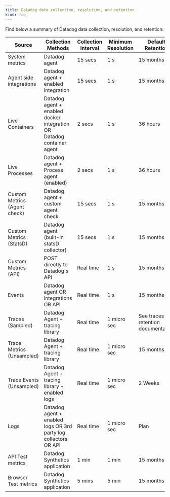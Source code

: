 ```yaml
---
title: Datadog data collection, resolution, and retention
kind: faq
---
```


Find below a summary of Datadog data collection, resolution, and retention:

| Source                       | Collection Methods                                                    | Collection interval | Minimum Resolution | Default Retention                  | Product Category |
| ----                         | ----                                                                  | ----                | ----               | ----                               | ----             |
| System metrics               | Datadog agent                                                         | 15 secs             | 1 s                | 15 months                          | Infrastructure   |
| Agent side integrations      | Datadog agent + enabled integration                                   | 15 secs             | 1 s                | 15 months                          | Infrastructure   |
| Live Containers              | Datadog agent + enabled docker integration OR Datadog container agent | 2 secs              | 1 s                | 36 hours                           | Infrastructure   |
| Live Processes               | Datadog agent + Process agent (enabled)                               | 2 secs              | 1 s                | 36 hours                           | Infrastructure   |
| Custom Metrics (Agent check) | Datadog agent + custom agent check                                    | 15 secs             | 1 s                | 15 months                          | Infrastructure   |
| Custom Metrics (StatsD)      | Datadog agent (built-in statsD collector)                             | 15 secs             | 1 s                | 15 months                          | Infrastructure   |
| Custom Metrics (API)         | POST directly to Datadog's API                                        | Real time           | 1 s                | 15 months                          | Infrastructure   |
| Events                       | Datadog agent OR integrations OR API                                  | Real time           | 1 s                | 15 months                          | Infrastructure   |
| Traces (Sampled)             | Datadog Agent + tracing library                                       | Real time           | 1 micro sec        | See traces retention documentation | APM              |
| Trace Metrics (Unsampled)    | Datadog Agent + tracing library                                       | Real time           | 1 micro sec        | 15 months                          | APM              |
| Trace Events (Unsampled)     | Datadog Agent + tracing library + enabled logs                        | Real time           | 1 micro sec        | 2 Weeks                            | APM + Logs       |
| Logs                         | Datadog agent + enabled logs OR 3rd party log collectors OR API       | Real time           | 1 micro sec        | Plan                               | Logs             |
| API Test metrics             | Datadog Synthetics application                                        | 1 min               | 1 min              | 15 months                          | Synthetics       |
| Browser Test metrics         | Datadog Synthetics application                                        | 5 mins              | 5 min              | 15 months                          | Synthetics       |
